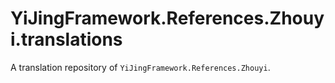 # YiJingFramework.References.Zhouyi.translations

A translation repository of `YiJingFramework.References.Zhouyi`.